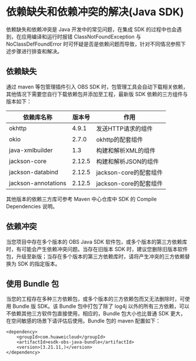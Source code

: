 # 依赖缺失和依赖冲突的解决\(Java SDK\)<a name="obs_21_0303"></a>

依赖缺失和依赖冲突是 Java 开发中的常见问题，在集成 SDK 的过程中也会遇到，在应用编译和运行时报错 ClassNotFoundException 与  NoClassDefFoundError 时可怀疑是否是依赖问题而导致，针对不同情况参照下述步骤进行排查和解决。

## 依赖缺失<a name="section1168245414421"></a>

通过 maven 等包管理插件引入 OBS SDK 时，包管理工具会自动下载相关依赖，其他情况下需要您自行下载依赖包并添加至工程，最新版 SDK 依赖的三方组件与版本如下：

|依赖库名称|版本号|作用|
|--|--|--|
|okhttp|4.9.1|发送HTTP请求的组件|
|okio|2.7.0|okhttp的配套组件|
|java-xmlbuilder|1.3|构建和解析XML的组件|
|jackson-core|2.12.5|构建和解析JSON的组件|
|jackson-databind|2.12.5|jackson-core的配套组件|
|jackson-annotations|2.12.5|jackson-core的配套组件|


其他版本的依赖三方库可参考 Maven 中心仓库中 SDK 的 Compile Dependencies 说明。

## 依赖冲突<a name="section09819387016"></a>

当您项目中存在多个版本的 OBS Java SDK 软件包，或多个版本的第三方依赖库时，有可能会产生依赖冲突问题。当存在旧版本 SDK 时，建议您删除旧版本软件包，升级至新版；当存在多个版本的第三方依赖库时，请将产生冲突的三方依赖替换为 SDK 的指定版本。

## 使用 Bundle 包<a name="section193511829420"></a>

当您的工程存在多种三方依赖包，或多个版本的三方依赖包而又无法删除时，可使用 Bundle 版 SDK。该 Bundle 包中打包了除了 log4j 以外的所有三方依赖，可以不依赖其他三方软件包直接使用，相应的，Bundle 包大小也比普通 SDK 更大，在空间敏感的场景下请评估后使用。Bundle 包的 maven 配置如下：

```
<dependency>
    <groupId>com.huaweicloud</groupId>
    <artifactId>esdk-obs-java-bundle</artifactId>
    <version>[3.21.11,)</version>
</dependency>
```

